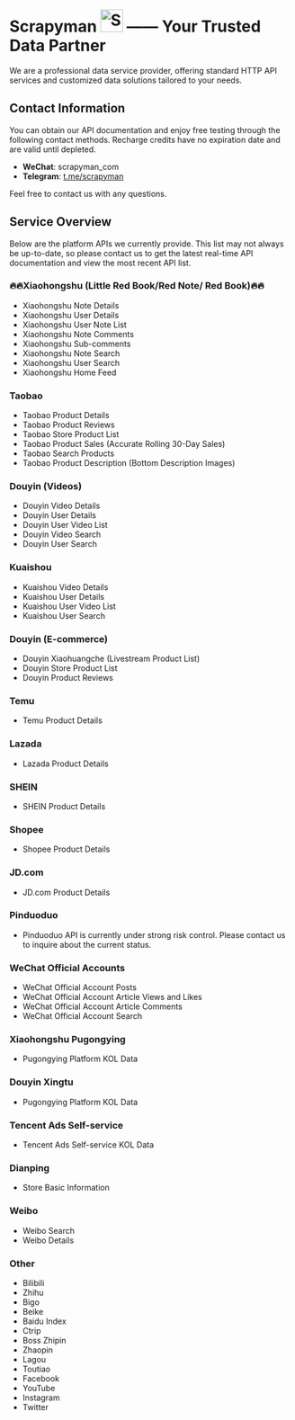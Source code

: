 # Scrapyman <img src="./scrapyman_no_backgroud_100_100.png" alt="Scrapyman Logo" width="40" height="40"/> —— Your Trusted Data Partner

We are a professional data service provider, offering standard HTTP API services and customized data solutions tailored to your needs.

## Contact Information

You can obtain our API documentation and enjoy free testing through the following contact methods. Recharge credits have no expiration date and are valid until depleted.

- **WeChat**: scrapyman_com  
- **Telegram**: [t.me/scrapyman](https://t.me/scrapyman)

Feel free to contact us with any questions.

## Service Overview

Below are the platform APIs we currently provide. This list may not always be up-to-date, so please contact us to get the latest real-time API documentation and view the most recent API list.

### 🔥🔥Xiaohongshu (Little Red Book/Red Note/ Red Book)🔥🔥

- Xiaohongshu Note Details
- Xiaohongshu User Details
- Xiaohongshu User Note List
- Xiaohongshu Note Comments
- Xiaohongshu Sub-comments
- Xiaohongshu Note Search
- Xiaohongshu User Search
- Xiaohongshu Home Feed

### Taobao

- Taobao Product Details
- Taobao Product Reviews
- Taobao Store Product List
- Taobao Product Sales (Accurate Rolling 30-Day Sales)
- Taobao Search Products
- Taobao Product Description (Bottom Description Images)

### Douyin (Videos)

- Douyin Video Details
- Douyin User Details
- Douyin User Video List
- Douyin Video Search
- Douyin User Search

### Kuaishou

- Kuaishou Video Details
- Kuaishou User Details
- Kuaishou User Video List
- Kuaishou User Search

### Douyin (E-commerce)

- Douyin Xiaohuangche (Livestream Product List)
- Douyin Store Product List
- Douyin Product Reviews

### Temu

- Temu Product Details

### Lazada

- Lazada Product Details

### SHEIN

- SHEIN Product Details

### Shopee

- Shopee Product Details

### JD.com

- JD.com Product Details

### Pinduoduo

- Pinduoduo API is currently under strong risk control. Please contact us to inquire about the current status.

### WeChat Official Accounts

- WeChat Official Account Posts
- WeChat Official Account Article Views and Likes
- WeChat Official Account Article Comments
- WeChat Official Account Search

### Xiaohongshu Pugongying

- Pugongying Platform KOL Data

### Douyin Xingtu

- Pugongying Platform KOL Data

### Tencent Ads Self-service

- Tencent Ads Self-service KOL Data

### Dianping

- Store Basic Information

### Weibo

- Weibo Search
- Weibo Details

### Other

- Bilibili
- Zhihu
- Bigo
- Beike
- Baidu Index
- Ctrip
- Boss Zhipin
- Zhaopin
- Lagou
- Toutiao
- Facebook
- YouTube
- Instagram
- Twitter
